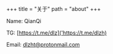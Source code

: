 +++
title = "关于"
path = "about"
+++

Name: QianQi

TG: [https://t.me/dlz]('https://t.me/dlzh)

Email: [dlzht@protonmail.com](mailto:dlzht@protonmail.com)
